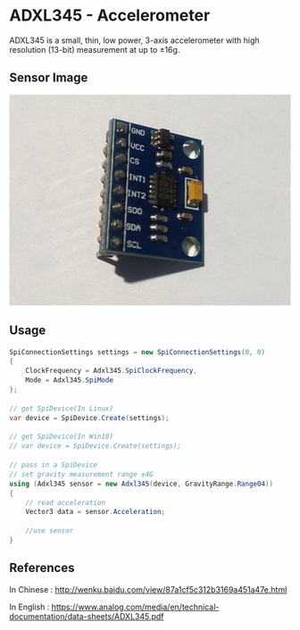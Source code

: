 # ADXL345 - Accelerometer
ADXL345 is a small, thin, low power, 3-axis accelerometer with high resolution (13-bit) measurement at up to ±16g.

## Sensor Image
![](sensor.jpg)

## Usage
```C#
SpiConnectionSettings settings = new SpiConnectionSettings(0, 0)
{
    ClockFrequency = Adxl345.SpiClockFrequency,
    Mode = Adxl345.SpiMode
};

// get SpiDevice(In Linux)
var device = SpiDevice.Create(settings);

// get SpiDevice(In Win10)
// var device = SpiDevice.Create(settings);

// pass in a SpiDevice
// set gravity measurement range ±4G
using (Adxl345 sensor = new Adxl345(device, GravityRange.Range04))
{
    // read acceleration
    Vector3 data = sensor.Acceleration;

    //use sensor
}
```

## References
In Chinese : http://wenku.baidu.com/view/87a1cf5c312b3169a451a47e.html

In English : https://www.analog.com/media/en/technical-documentation/data-sheets/ADXL345.pdf
